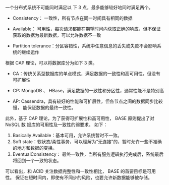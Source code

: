 一个分布式系统不可能同时满足以 下 3 点，最多能够较好地同时满足两个。
- Consistency： 一致性，所有节点在同一时间具有相同的数据

- Available： 可用性，每次请求都能在期望时间内获取正确的响应，但不保证获取的数据为最新数据，可以允许数据不一致

- Partition tolerance：分区容错性，系统中任意信息的丢失或失败不会影响系统的继续运作

根据 CAP 理论，可以将数据库分为如下 3 类。 

- CA：传统关系型数据库的单点模式，满足数据的一致性和高可用性，但没有可扩展性

- CP: MongoDB 、 HBase，满足数据的一致性和分区性，通常性能不是特别高

- AP: Cassendra，具有较好的性能和可扩展性，但各节点之间的数据同步比较慢， 能保证数据的最终一致性。 

此外，基于 CAP 理论，为了获得可扩展性和高可用性， BASE 原则提出了对 NoSQL 数 据库的可用性及一致性的弱要求。 如下：
1. Basically Available：基本可用，允许系统暂时不一致。
2. Soft state：软状态/柔性事务，可以理解为“无连接”的，暂时允许一些不准确的地方和数据的变换。
3. EventualConsistency： 最终一致性，当所有服务逻辑执行完成后，系统最后将回到一个一致的状态。 

可以看出，和 ACID 关注数据完整性和一致性相比， BASE 的首要目标是可用性。 保证在短时间内，即使有不同步的风险，也要允许新数据能够被存储。
